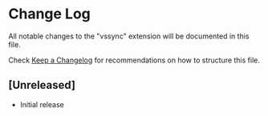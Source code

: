 # Change Log

All notable changes to the "vssync" extension will be documented in this file.

Check [Keep a Changelog](http://keepachangelog.com/) for recommendations on how to structure this file.

## [Unreleased]

- Initial release